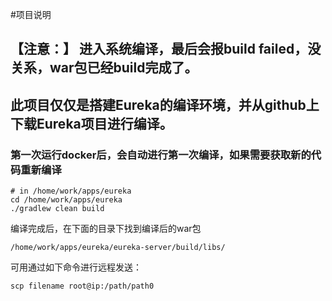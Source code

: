 #项目说明

## 【注意：】 进入系统编译，最后会报build failed，没关系，war包已经build完成了。


## 此项目仅仅是搭建Eureka的编译环境，并从github上下载Eureka项目进行编译。

### 第一次运行docker后，会自动进行第一次编译，如果需要获取新的代码重新编译
~~~
# in /home/work/apps/eureka
cd /home/work/apps/eureka
./gradlew clean build
~~~
编译完成后，在下面的目录下找到编译后的war包
~~~
/home/work/apps/eureka/eureka-server/build/libs/
~~~
可用通过如下命令进行远程发送：
~~~
scp filename root@ip:/path/path0
~~~

